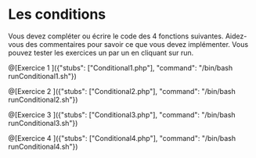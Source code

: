 # Les conditions

Vous devez compléter ou écrire le code des 4 fonctions suivantes. Aidez-vous des commentaires pour savoir ce que vous devez implémenter. Vous pouvez tester les exercices un par un en cliquant sur run.

@[Exercice 1 ]({"stubs": ["Conditional1.php"], "command": "/bin/bash runConditional1.sh"})

@[Exercice 2 ]({"stubs": ["Conditional2.php"], "command": "/bin/bash runConditional2.sh"})

@[Exercice 3 ]({"stubs": ["Conditional3.php"], "command": "/bin/bash runConditional3.sh"})

@[Exercice 4 ]({"stubs": ["Conditional4.php"], "command": "/bin/bash runConditional4.sh"})


